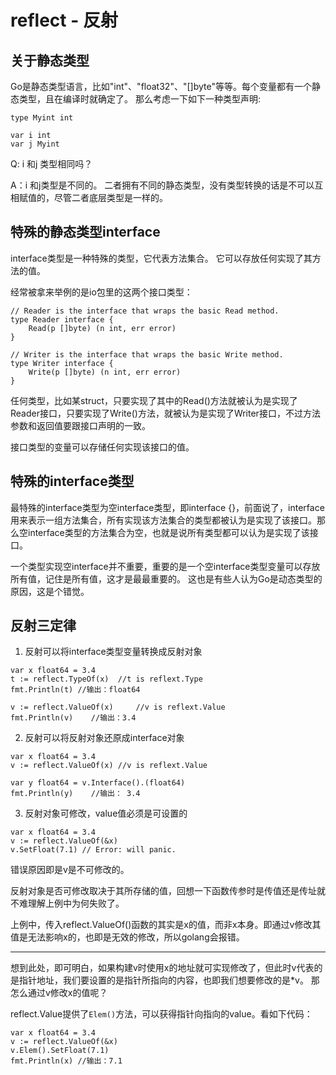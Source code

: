 # reflect - 反射

## 关于静态类型

Go是静态类型语言，比如"int"、"float32"、"[]byte"等等。每个变量都有一个静态类型，且在编译时就确定了。 那么考虑一下如下一种类型声明:
``` 
type Myint int

var i int
var j Myint
```

Q: i 和j 类型相同吗？ 

A：i 和j类型是不同的。 二者拥有不同的静态类型，没有类型转换的话是不可以互相赋值的，尽管二者底层类型是一样的。

## 特殊的静态类型interface

interface类型是一种特殊的类型，它代表方法集合。 它可以存放任何实现了其方法的值。

经常被拿来举例的是io包里的这两个接口类型：
``` 
// Reader is the interface that wraps the basic Read method.
type Reader interface {
    Read(p []byte) (n int, err error)
}

// Writer is the interface that wraps the basic Write method.
type Writer interface {
    Write(p []byte) (n int, err error)
}
```

任何类型，比如某struct，只要实现了其中的Read()方法就被认为是实现了Reader接口，只要实现了Write()方法，就被认为是实现了Writer接口，不过方法参数和返回值要跟接口声明的一致。

接口类型的变量可以存储任何实现该接口的值。

## 特殊的interface类型

最特殊的interface类型为空interface类型，即interface {}，前面说了，interface用来表示一组方法集合，所有实现该方法集合的类型都被认为是实现了该接口。那么空interface类型的方法集合为空，也就是说所有类型都可以认为是实现了该接口。

一个类型实现空interface并不重要，重要的是一个空interface类型变量可以存放所有值，记住是所有值，这才是最最重要的。 这也是有些人认为Go是动态类型的原因，这是个错觉。

## 反射三定律

1. 反射可以将interface类型变量转换成反射对象

```gotemplate
var x float64 = 3.4
t := reflect.TypeOf(x)  //t is reflext.Type
fmt.Println(t) //输出：float64

v := reflect.ValueOf(x)     //v is reflext.Value
fmt.Println(v)    //输出：3.4
```

2. 反射可以将反射对象还原成interface对象

```gotemplate
var x float64 = 3.4
v := reflect.ValueOf(x) //v is reflext.Value

var y float64 = v.Interface().(float64)
fmt.Println(y)    //输出： 3.4
```

3. 反射对象可修改，value值必须是可设置的

```gotemplate
var x float64 = 3.4
v := reflect.ValueOf(&x)
v.SetFloat(7.1) // Error: will panic.
```
错误原因即是v是不可修改的。

反射对象是否可修改取决于其所存储的值，回想一下函数传参时是传值还是传址就不难理解上例中为何失败了。

上例中，传入reflect.ValueOf()函数的其实是x的值，而非x本身。即通过v修改其值是无法影响x的，也即是无效的修改，所以golang会报错。

-----------------------------

想到此处，即可明白，如果构建v时使用x的地址就可实现修改了，但此时v代表的是指针地址，我们要设置的是指针所指向的内容，也即我们想要修改的是*v。 那怎么通过v修改x的值呢？

reflect.Value提供了`Elem()`方法，可以获得指针向指向的value。看如下代码：
```gotemplate
var x float64 = 3.4
v := reflect.ValueOf(&x)
v.Elem().SetFloat(7.1)
fmt.Println(x) //输出：7.1
```
